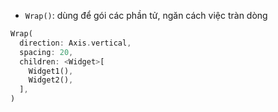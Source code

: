 - `Wrap()`: dùng để gói các phần tử, ngăn cách việc tràn dòng

```dart
Wrap(
  direction: Axis.vertical,
  spacing: 20,
  children: <Widget>[
    Widget1(),
    Widget2(),
  ],
)
```
